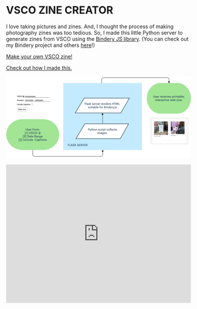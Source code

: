 # VSCO ZINE CREATOR

I love taking pictures and zines. And, I thought the process of making photography zines was too tedious. So, I made this little Python server to generate zines from VSCO using the [Bindery JS library](https://evanbrooks.info/bindery/). (You can check out my Bindery project and others [here](https://evanbrooks.info/bindery/gallery/)!)

[Make your own VSCO zine!](https://vsco-zine.herokuapp.com/)

[Check out how I made this.](https://github.com/trudypainter/vsco-zine)

![System Overview](vsco-zine-diagram.png)

<div style="padding:75% 0 0 0;position:relative;"><iframe src="https://player.vimeo.com/video/662042387?h=4e7210b50e&amp;badge=0&amp;autopause=0&amp;player_id=0&amp;app_id=58479" frameborder="0" allow="autoplay; fullscreen; picture-in-picture" allowfullscreen style="position:absolute;top:0;left:0;width:100%;height:100%;" title="VSCO Zine Demo"></iframe></div><script src="https://player.vimeo.com/api/player.js"></script>
